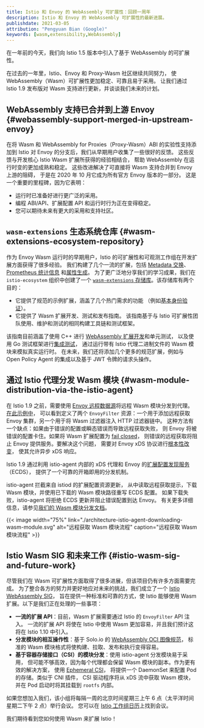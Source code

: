 ```yaml
---
title: Istio 和 Envoy 的 WebAssembly 可扩展性：回顾一周年
description: Istio 和 Envoy 的 WebAssembly 可扩展性的最新进展。
publishdate: 2021-03-05
attribution: "Pengyuan Bian (Google)"
keywords: [wasm,extensibility,WebAssembly]
---
```


在一年前的今天，我们向 Istio 1.5 版本中引入了基于 WebAssembly 的可扩展性。

在过去的一年里，Istio、Envoy 和 Proxy-Wasm 社区继续共同努力，
使 WebAssembly（Wasm）可扩展性更加稳定、可靠且易于采用。
让我们通过 Istio 1.9 发布版对 Wasm 支持进行更新，并谈谈我们未来的计划。

## WebAssembly 支持已合并到上游 Envoy {#webassembly-support-merged-in-upstream-envoy}

在将 Wasm 和 WebAssembly for Proxies（Proxy-Wasm）ABI
的实验性支持添加到 Istio 对 Envoy 的分支后，我们从早期用户收集了一些很好的反馈。
这些反馈与开发核心 Istio Wasm 扩展所获得的经验相结合，
帮助 WebAssembly 在运行时变的更加成熟和稳定。
这些改进解决了可直接将 Wasm 支持合并到 Envoy 上游的阻碍，
于是在 2020 年 10 月它成为所有官方 Envoy 版本的一部分。
这是一个重要的里程碑，因为它表明：

* 运行时已准备好进行更广泛的采用。
* 编程 ABI/API、扩展配置 API 和运行时行为正在变得稳定。
* 您可以期待未来有更大的采用和支持社区。

## `wasm-extensions` 生态系统仓库 {#wasm-extensions-ecosystem-repository}

作为 Envoy Wasm 运行时的早期用户，Istio 的可扩展性和可观测工作组在开发扩展方面获得了很多经验。
我们构建了几个一流的扩展，包括 [Metadata 交换](https://archive.istio.io/v1.17/docs/reference/config/proxy_extensions/metadata_exchange/)、
[Prometheus 统计信息](https://archive.istio.io/v1.17/docs/reference/config/proxy_extensions/stats/)
和[属性生成](https://archive.istio.io/v1.17/docs/reference/config/proxy_extensions/attributegen/)。
为了更广泛地分享我们的学习成果，我们在 `istio-ecosystem` 组织中创建了一个
[`wasm-extensions` 存储库](https://github.com/istio-ecosystem/wasm-extensions)。该存储库有两个目的：

* 它提供了规范的示例扩展，涵盖了几个热门需求的功能
  （例如[基本身份验证](https://github.com/istio-ecosystem/wasm-extensions/tree/master/extensions/basic_auth)）。
* 它提供了 Wasm 扩展开发、测试和发布指南。
  该指南基于与 Istio 可扩展性团队使用、维护和测试的相同构建工具链和测试框架。

该指南目前涵盖了使用 C++ 进行
[WebAssembly 扩展开发](https://github.com/istio-ecosystem/wasm-extensions/blob/master/doc/write-a-wasm-extension-with-cpp.md)和单元测试，
以及使用 Go 测试框架进行[集成测试](https://github.com/istio-ecosystem/wasm-extensions/blob/master/doc/write-integration-test.md)，
通过运行带有 Istio 代理二进制文件的 Wasm 模块来模拟真实运行时。
在未来，我们还将添加几个更多的规范扩展，例如与 Open Policy Agent 的集成以及基于 JWT 令牌的请求头操作。

## 通过 Istio 代理分发 Wasm 模块 {#wasm-module-distribution-via-the-istio-agent}

在 Istio 1.9 之前，需要使用
[Envoy 远程数据源](https://www.envoyproxy.io/docs/envoy/latest/api-v3/config/core/v3/base.proto#config-core-v3-remotedatasource)将远程 Wasm 模块分发到代理。
[在此示例中](https://gist.github.com/bianpengyuan/8377898190e8052ffa36e88a16911910)，
可以看到定义了两个 `EnvoyFilter` 资源：一个用于添加远程获取 Envoy
集群，另一个用于将 Wasm 过滤器注入 HTTP 过滤器链中。
这种方法有一个缺点：如果由于错误的配置或瞬态错误而导致远程获取失败，
则 Envoy 将被错误的配置卡住。如果将 Wasm 扩展配置为
[fail closed](https://www.envoyproxy.io/docs/envoy/latest/api-v3/extensions/wasm/v3/wasm.proto#extensions-wasm-v3-pluginconfig)，
则错误的远程获取将阻止 Envoy 提供服务。要解决这个问题，
需要对 Envoy xDS 协议进行[根本性改变](https://github.com/envoyproxy/envoy/issues/9447)，
使其允许异步 xDS 响应。

Istio 1.9 通过利用 istio-agent 内部的 xDS 代理和 Envoy
的[扩展配置发现服务](https://www.envoyproxy.io/docs/envoy/latest/configuration/overview/extension)（ECDS），
提供了一个可靠的开箱即用的分发机制。

istio-agent 拦截来自 istiod 的扩展配置资源更新，
从中读取远程获取提示，下载 Wasm 模块，并使用已下载的 Wasm 模块路径重写 ECDS 配置。
如果下载失败，istio-agent 将拒绝 ECDS 更新并阻止错误配置到达 Envoy。
有关更多详细信息，请参见[我们的 Wasm 模块分发文档](/zh/docs/tasks/extensibility/wasm-module-distribution/)。

{{< image width="75%"
    link="./architecture-istio-agent-downloading-wasm-module.svg"
    alt="远程获取 Wasm 模块流程"
    caption="远程获取 Wasm 模块流程"
    >}}

## Istio Wasm SIG 和未来工作 {#istio-wasm-sig-and-future-work}

尽管我们在 Wasm 可扩展性方面取得了很多进展，但该项目仍有许多方面需要完成。
为了整合各方的努力并更好地应对未来的挑战，我们成立了一个
[Istio WebAssembly SIG](https://discuss.istio.io/t/introducing-wasm-sig/9930)，
旨在提供一种标准和可靠的方式，使 Istio 能够使用 Wasm 扩展。以下是我们正在处理的一些事项：

* **一流的扩展 API**：目前，Wasm 扩展需要通过 Istio 的 `EnvoyFilter` API 注入。
  一流的扩展 API 将使在 Istio 中使用 Wasm 更加容易，并且我们预计这将在 Istio 1.10 中引入。
* **分发模块的相互操作性**：基于 Solo.io 的
  [WebAssembly OCI 图像规范](https://www.solo.io/blog/announcing-the-webassembly-wasm-oci-image-spec/)，
  标准的 Wasm 模块格式将使构建、拉取、发布和执行变得容易。
* **基于容器存储接口（CSI）的模块分发**：使用 istio-agent 分发模块易于采用，
  但可能不够高效，因为每个代理都会保留 Wasm 模块的副本。作为更有效的解决方案，
  使用 [Ephemeral CSI](https://kubernetes-csi.github.io/docs/ephemeral-local-volumes.html)，
  将提供一个 DaemonSet 来配置 Pod 的存储。类似于 CNI 插件，
  CSI 驱动程序将从 xDS 流中获取 Wasm 模块，并在 Pod 启动时将其挂载到 `rootfs` 内部。

如果您想加入我们，该小组将每隔一周的北京时间星期三上午 6 点（太平洋时间星期二下午 2 点）举行会议。
您可以在 [Istio 工作组日历](https://github.com/istio/community/blob/master/WORKING-GROUPS.md#working-group-meetings)上找到会议。

我们期待看到您如何使用 Wasm 来扩展 Istio！
